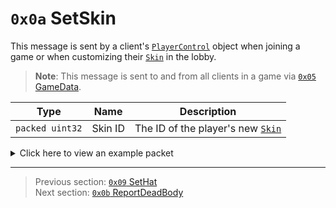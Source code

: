 # `0x0a` SetSkin

This message is sent by a client's [`PlayerControl`](../05_innernetobject_types/04_playercontrol.md) object when joining a game or when customizing their [`Skin`](../01_packet_structure/06_enums.md#skin) in the lobby.

> **Note**: This message is sent to and from all clients in a game via [`0x05` GameData](../02_root_message_types/05_gamedata.md).

| Type | Name | Description |
| --- | --- | --- |
| `packed uint32` | Skin ID | The ID of the player's new [`Skin`](../01_packet_structure/06_enums.md#skin) |

<details>
    <summary>Click here to view an example packet</summary>

```
01              # Reliable packet
0043            # Nonce
210005          # Hazel message (tag of 0x05 = GameData)
    d3503f8a    # Game ID: -1975562029 (REDSUS)
    030002      # Hazel message (tag of 0x02 = RPC)
        4b      # Sender (PlayerControl) Net ID: 75
        0a      # RPC Call ID: 10 (SetSkin)
        0e      # Skin ID: 14 (WINTER)
```
</details>

---

> Previous section: [`0x09` SetHat](09_sethat.md)<br>
> Next section: [`0x0b` ReportDeadBody](11_reportdeadbody.md)

